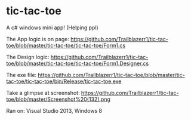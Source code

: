 # tic-tac-toe
A c# windows mini app! (Helping ppl)     


The App logic is on page: https://github.com/Trailblazerr1/tic-tac-toe/blob/master/tic-tac-toe/tic-tac-toe/Form1.cs

The Design logic: https://github.com/Trailblazerr1/tic-tac-toe/blob/master/tic-tac-toe/tic-tac-toe/Form1.Designer.cs

The exe file: https://github.com/Trailblazerr1/tic-tac-toe/blob/master/tic-tac-toe/tic-tac-toe/bin/Release/tic-tac-toe.exe

Take a glimpse at screenshot: https://github.com/Trailblazerr1/tic-tac-toe/blob/master/Screenshot%20(132).png

Ran on: Visual Studio 2013, Windows 8